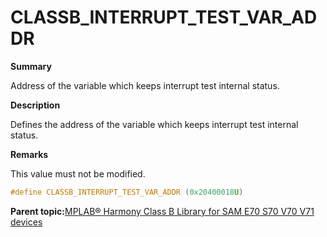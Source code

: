 # CLASSB\_INTERRUPT\_TEST\_VAR\_ADDR

**Summary**

Address of the variable which keeps interrupt test internal status.

**Description**

Defines the address of the variable which keeps interrupt test internal status.

**Remarks**

This value must not be modified.

```c
#define CLASSB_INTERRUPT_TEST_VAR_ADDR (0x20400018U)
```

**Parent topic:**[MPLAB® Harmony Class B Library for SAM E70 S70 V70 V71 devices](GUID-85C09776-46F4-43A4-9FA5-26997226A3EA.md)

